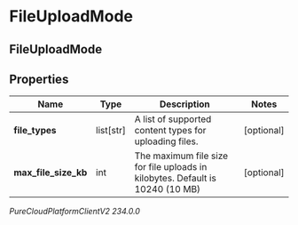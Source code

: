 # FileUploadMode

## FileUploadMode

## Properties

|Name | Type | Description | Notes|
|------------ | ------------- | ------------- | -------------|
| **file_types** | list[str] | A list of supported content types for uploading files. | [optional] |
| **max_file_size_kb** | int | The maximum file size for file uploads in kilobytes. Default is 10240 (10 MB) | [optional] |



_PureCloudPlatformClientV2 234.0.0_
